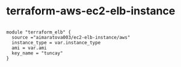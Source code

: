 # terraform-aws-ec2-elb-instance

```

module "terraform_elb" {
  source ="aimaratova003/ec2-elb-instance/aws"
  instance_type = var.instance_type
  ami = var.ami
  key_name = "tuncay"
}
